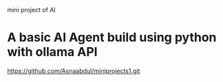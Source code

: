 mini project of AI 
# A basic AI Agent build using python with ollama API
https://github.com/Asnaabdul/miniprojects1.git

